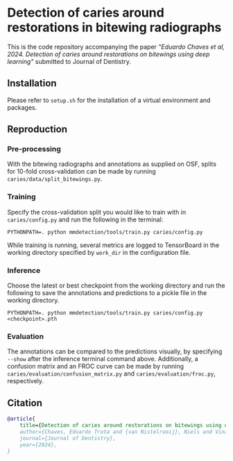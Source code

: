 # Detection of caries around restorations in bitewing radiographs

This is the code repository accompanying the paper *"Eduardo Chaves et al, 2024. Detection of caries around restorations on bitewings using deep learning"* submitted to Journal of Dentistry.


## Installation

Please refer to `setup.sh` for the installation of a virtual environment and packages.


## Reproduction

### Pre-processing

With the bitewing radiographs and annotations as supplied on OSF, splits for 10-fold cross-validation can be made by running `caries/data/split_bitewings.py`.

### Training

Specify the cross-validation split you would like to train with in `caries/config.py` and run the following in the terminal:

``` shell
PYTHONPATH=. python mmdetection/tools/train.py caries/config.py
```

While training is running, several metrics are logged to TensorBoard in the working directory specified by `work_dir` in the configuration file.

### Inference

Choose the latest or best checkpoint from the working directory and run the following to save the annotations and predictions to a pickle file in the working directory.

```shell
PYTHONPATH=. python mmdetection/tools/train.py caries/config.py <checkpoint>.pth
```

### Evaluation

The annotations can be compared to the predictions visually, by specifying `--show` after the inference terminal command above. Additionally, a confusion matrix and an FROC curve can be made by running `caries/evaluation/confusion_matrix.py` and `caries/evaluation/froc.py`, respectively.


## Citation

```bib
@article{
    title={Detection of caries around restorations on bitewings using deep learning},
    author={Chaves, Eduardo Trota and {van Nistelrooij}, Niels and Vinayahalingam, Shankeeth and Xi, Tong and Romero, Vitor Henrique Digmayer and Shwendicke, Falk and Lima, Giana da Silveira and Loomans, Bas and Huysmans, Marie-Charlotte and Mendes, Fausto Medeiros and Cenci, Maximiliano Sergio},
    journal={Journal of Dentistry},
    year={2024},
}
```

